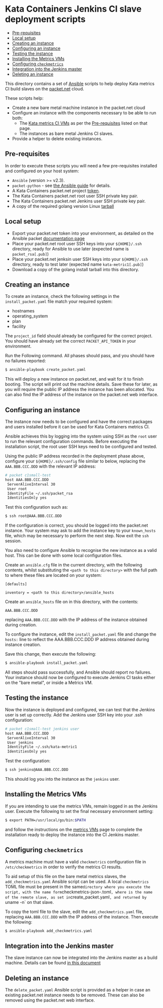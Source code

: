 # Kata Containers Jenkins CI slave deployment scripts

* [Pre-requisites](#pre-requisites)
* [Local setup](#local-setup)
* [Creating an instance](#creating-an-instance)
* [Configuring an instance](#configuring-an-instance)
* [Testing the instance](#testing-the-instance)
* [Installing the Metrics VMs](#installing-the-metrics-vms)
* [Configuring `checkmetrics`](#configuring-checkmetrics)
* [Integration into the Jenkins master](#integration-into-the-jenkins-master)
* [Deleting an instance](#deleting-an-instance)

This directory contains a set of [Ansible](https://docs.ansible.com/) scripts to help
deploy Kata metrics CI build slaves on the [packet.net](https://www.packet.com/) cloud.

These scripts help:
- Create a new bare metal machine instance in the packet.net cloud
- Configure an instance with the components necessary to be able to run both:
  - The [Kata metrics CI VMs](https://github.com/kata-containers/ci/tree/master/VMs/metrics)
    as per the [Pre-requisites](https://github.com/kata-containers/ci/tree/master/VMs/metrics#pre-requisites) listed on that page.
  - The instances as bare metal Jenkins CI slaves.
- Provide a helper to delete existing instances.

## Pre-requisites

In order to execute these scripts you will need a few pre-requisites installed and
configured on your host system:

- `Ansible` (version >= v2.3).
- `packet-python` - see [the Ansible guide](https://docs.ansible.com/ansible/latest/scenario_guides/guide_packet.html) for details.
- A Kata Containers packet.net project [token](https://www.packet.com/developers/api/).
- The Kata Containers packet.net root user SSH private key pair.
- The Kata Containers packet.net Jenkins user SSH private key pair.
- A copy of the required golang version Linux [tarball](https://golang.org/dl/)

## Local setup

- Export your packet.net token into your environment, as detailed on the Ansible packet [documentation page](https://docs.ansible.com/ansible/latest/scenario_guides/guide_packet.html#requirements)
- Place your packet.net root user SSH keys into your `${HOME}/.ssh` directory, ready for Ansible to use later (expected name is `packet_rsa[.pub]`)
- Place your packet.net jenksin user SSH keys into your `${HOME}/.ssh` directory, ready to test later (expected name `kata-metric1[.pub]`)
- Download a copy of the golang install tarball into this directory.

## Creating an instance

To create an instance, check the following settings in the `install_packet.yaml` file match
your required system:

- hostnames
- operating_system
- plan
- facility

The `project_id` field should already be configured for the correct project. You should have
already set the correct `PACKET_API_TOKEN` in your environment.

Run the Following command. All phases should pass, and you should have no failures
reported:

```bash
$ ansible-playbook create_packet.yaml
```

This will deploy a new instance on packet.net, and wait for it to finish booting.
The script will print out the machine details. Save these for later, as you will require
the public IP address the instance has been allocated. You can also find the IP address
of the instance on the packet.net web interface.

## Configuring an instance

The instance now needs to be configured and have the correct packages and users installed
before it can be used for Kata Containers metrics CI.

Ansible achieves this by logging into the system using SSH as the `root` user to run the relevant
configuration commands. Before executing the installation script, the root user SSH keys
need to be configured and tested.

Using the public IP address recorded in the deployment phase above, configure your
`${HOME}/.ssh/config` file similar to below, replacing the `AAA.BBB.CCC.DDD` with the
relevant IP address:

```bash
# packet c1small-test
host AAA.BBB.CCC.DDD
 ServerAliveInterval 30
 User root
 IdentityFile ~/.ssh/packet_rsa
 IdentitiesOnly yes
```

Test this configuration such as:

```bash
$ ssh root@AAA.BBB.CCC.DDD
```

If the configuration is correct, you should be logged into the packet.net instance.
Your system may ask to add the instance key to your `known_hosts` file, which may
be necessary to perform the next step. Now exit the `ssh` session.

You also need to configure Ansible to recognise the new instance as a valid host. This can
be done with some local configuration files.

Create an `ansible.cfg` file in the current directory, with the following contents, whilst
substituting the `<path to this directory>` with the full path to where these files are
located on your system:

```
[defaults]

inventory = <path to this directory>/ansible_hosts
```

Create an `ansible_hosts` file on in this directory, with the contents:

```
AAA.BBB.CCC.DDD
```

replacing `AAA.BBB.CCC.DDD` with the IP address of the instance obtained during creation.

To configure the instance, edit the `install_packet.yaml` file and change the `hosts:`
line to reflect the AAA.BBB.CCC.DDD IP address obtained during instance creation.

Save this change, then execute the following:

```bash
$ ansible-playbook install_packet.yaml
```

All steps should pass successfully, and Ansible should report no failures.
Your instance should now be configured to execute Jenkins CI tasks either on the
"bare metal", or inside a Metrics VM.

## Testing the instance

Now the instance is deployed and configured, we can test that the Jenkins user is set up
correctly. Add the Jenkins user SSH key into your .ssh configuration:

```bash
# packet c1small-test jenkins user
host AAA.BBB.CCC.DDD
 ServerAliveInterval 30
 User jenkins
 IdentityFile ~/.ssh/kata-metric1
 IdentitiesOnly yes
```

Test the configuration:

```bash
$ ssh jenkins@AAA.BBB.CCC.DDD
```

This should log you into the instance as the `jenkins` user.

## Installing the Metrics VMs

If you are intending to use the metrics VMs, remain logged in as the Jenkins user.
Execute the following to set the final necessary environment setting:

```bash
$ export PATH=/usr/local/go/bin:$PATH
```

and follow the instructions on the [metrics VMs](https://github.com/kata-containers/ci/tree/master/VMs/metrics#example)
page to complete the installation ready to deploy the instance into the CI Jenkins master.

## Configuring `checkmetrics`

A metrics machine must have a valid `checkmetrics` configuration file in `/etc/checkmetrics`
in order to verify the metrics CI results.

To aid setup of this file on the bare metal metrics slaves, the `add_checkmetrics.yaml`
Ansible script can be used. A local `checkmetrics` TOML file must be present in the same`
directory where you execute the script, with the name form `checkmetrics-json-<uname>.toml`,
where `<uname>` is the name of the remote slave, as set in `create_packet.yaml`, and returned
by `uname -n` on that slave.

To copy the toml file to the slave, edit the `add_checkmetrics.yaml` file, replacing
`AAA.BBB.CCC.DDD` with the IP address of the instance. Then execute the following:

```bash
$ ansible-playbook add_checkmetrics.yaml
```

## Integration into the Jenkins master

The slave instance can now be integrated into the Jenkins master as a build machine. Details
can be found [in this document](https://github.com/kata-containers/ci/blob/master/Jenkins_setup.md)

## Deleting an instance

The `delete_packet.yaml` Ansible script is provided as a helper in case an existing
packet.net instance needs to be removed. These can also be removed using the packet.net
web interface.
